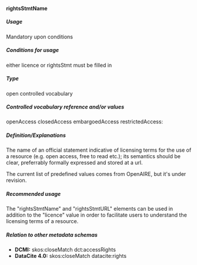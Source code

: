 #### rightsStmtName
##### Usage
Mandatory upon conditions
##### Conditions for usage
either licence or rightsStmt must be filled in
##### Type
open controlled vocabulary
##### Controlled vocabulary reference and/or values
openAccess closedAccess embargoedAccess restrictedAccess: 
##### Definition/Explanations
The name of an official statement indicative of licensing terms for the use of a resource (e.g. open access, free to read etc.); its semantics should be clear, preferrably formally expressed and stored at a url.

The current list of predefined values comes from OpenAIRE, but it's under revision.
##### Recommended usage
The "rightsStmtName" and "rightsStmtURL" elements can be used in addition to the "licence" value in order to facilitate users to understand the licensing terms of a resource.
##### Relation to other metadata schemas
* **DCMI:** skos:closeMatch dct:accessRights
* **DataCite 4.0:** skos:closeMatch datacite:rights
